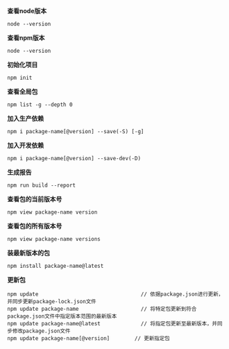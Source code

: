 **查看node版本**

```shell
node --version
```

**查看npm版本**

```shell
node --version
```

**初始化项目**

```shell
npm init
```

**查看全局包**

```shell
npm list -g --depth 0
```

**加入生产依赖**

```shell
npm i package-name[@version] --save(-S) [-g]
```

**加入开发依赖**

```shell
npm i package-name[@version] --save-dev(-D)
```

**生成报告**

```shell
npm run build --report
```

**查看包的当前版本号**

```shell
npm view package-name version
```

**查看包的所有版本号**

```shell
npm view package-name versions
```

**装最新版本的包**

```shell
npm install package-name@latest
```

**更新包**

```shell
npm update                                 // 依据package.json进行更新，并同步更新package-lock.json文件
npm update package-name                    // 将特定包更新到符合package.json文件中指定版本范围的最新版本
npm update package-name@latest             // 将指定包更新至最新版本，并同步修改package.json文件
npm update package-name[@version]        // 更新指定包
```
